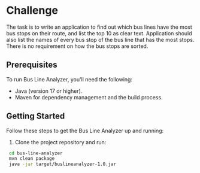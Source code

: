 # Challenge
The task is to write an application to find out which bus lines have the most bus stops on their route, 
and list the top 10 as clear text. Application should also list the names of every bus stop of the bus 
line that has the most stops. There is no requirement on how the bus stops are sorted.

## Prerequisites
To run Bus Line Analyzer, you'll need the following:

- Java (version 17 or higher).
- Maven for dependency management and the build process.

## Getting Started
Follow these steps to get the Bus Line Analyzer up and running:

1. Clone the project repository and run:

```bash
 cd bus-line-analyzer
 mvn clean package
 java -jar target/buslineanalyzer-1.0.jar